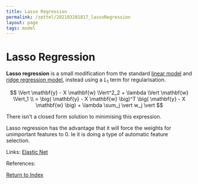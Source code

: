 ```yaml
---
title: Lasso Regression
permalink: /zettel/202103281817_lassoRegression
layout: page
tags: model
---
```

# Lasso Regression

**Lasso regression** is a small modification from the standard [linear model](202103141139_linearRegressionModel) and [ridge regression model](202103281806_ridgeRegression),
instead using a $L_1$ term for regularisation.

$$
\Vert \mathbf{y} - X \mathbf{w} \Vert^2_2 + \lambda \Vert \mathbf{w} \Vert_1 \\
= \big( \mathbf{y} - X \mathbf{w} \big)^T \big( \mathbf{y} - X \mathbf{w} \big) + \lambda \sum_j \vert w_j \vert
$$

There isn't a closed form solution to minimising this expression.

Lasso regression has the advantage that it will force the weights for unimportant features to $0$. Ie
it is doing a type of automatic feature selection.

Links: [Elastic Net](202103281827_elasticNetModel)

References: 

[Return to Index](index)